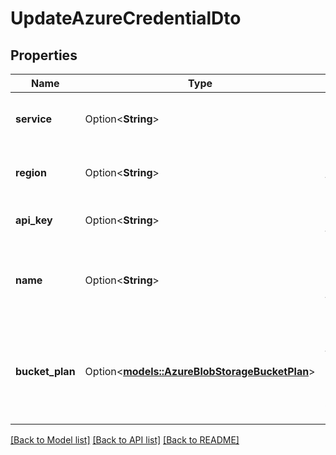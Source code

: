 # UpdateAzureCredentialDto

## Properties

Name | Type | Description | Notes
------------ | ------------- | ------------- | -------------
**service** | Option<**String**> | This is the service being used in Azure. | [optional][default to Speech]
**region** | Option<**String**> | This is the region of the Azure resource. | [optional]
**api_key** | Option<**String**> | This is not returned in the API. | [optional]
**name** | Option<**String**> | This is the name of credential. This is just for your reference. | [optional]
**bucket_plan** | Option<[**models::AzureBlobStorageBucketPlan**](AzureBlobStorageBucketPlan.md)> | This is the bucket plan that can be provided to store call artifacts in Azure Blob Storage. | [optional]

[[Back to Model list]](../README.md#documentation-for-models) [[Back to API list]](../README.md#documentation-for-api-endpoints) [[Back to README]](../README.md)


